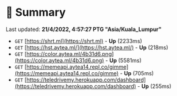 # 📖 Summary
Last updated: **21/4/2022, 4:57:27 PTG "Asia/Kuala_Lumpur"**

- `GET` [https://shrt.ml](https://shrt.ml) - **Up** (2233ms)
- `GET` [https://hst.aytea.ml/](https://hst.aytea.ml/) - **Up** (218ms)
- `GET` [https://color.aytea.ml/4b31d6.png](https://color.aytea.ml/4b31d6.png) - **Up** (5581ms)
- `GET` [https://memeapi.aytea14.repl.co/gimme](https://memeapi.aytea14.repl.co/gimme) - **Up** (705ms)
- `GET` [https://teledrivemy.herokuapp.com/dashboard](https://teledrivemy.herokuapp.com/dashboard) - **Up** (255ms)
